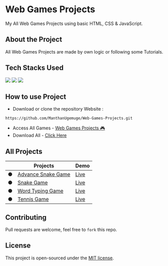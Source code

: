 # Web Games Projects
My All Web Games Projects using basic HTML, CSS & JavaScript.

## About the Project
All Web Games Projects are made by own logic or following some Tutorials.

## Tech Stacks Used

<a target="_blank" href="https://www.w3schools.com/html/default.asp"><img src="https://img.shields.io/badge/html5%20-%23E34F26.svg?&style=for-the-badge&logo=html5&logoColor=white"></img></a>
<a target="_blank" href="https://www.w3schools.com/css/default.asp"><img src="https://img.shields.io/badge/css3%20-%231572B6.svg?&style=for-the-badge&logo=css3&logoColor=white"></img></a>
<a target="_blank" href="https://www.w3schools.com/js/default.asp"><img src="https://img.shields.io/badge/javascript%20-%23323330.svg?&style=for-the-badge&logo=javascript&logoColor=%23F7DF1E"></img></a>

## How to use Project

- Download or clone the repository Website : 

```
https://github.com/ManthanUgemuge/Web-Games-Projects.git
```
- Access All Games - [Web Games Projects 🎮](https://github.com/ManthanUgemuge/Web-Games-Projects)
- Download All - [Click Here](https://github.com/ManthanUgemuge/Web-Games-Projects/archive/refs/heads/main.zip)

## All Projects

||Projects|Demo|
|---|--------|----|
|●|[Advance Snake Game](https://github.com/ManthanUgemuge/Web-Games-Projects/tree/main/Advance%20Snake%20Game)|[Live](https://manthanugemuge.github.io/Advance-Snake-Game/)|
|●|[Snake Game](https://github.com/ManthanUgemuge/Web-Games-Projects/tree/main/Basic%20Snake%20Game)|[Live](https://manthanugemuge.github.io/Basic-Snake-Game/)|
|●|[Word Typing Game](https://github.com/ManthanUgemuge/Web-Games-Projects/tree/main/Tennis%20Game)|[Live](https://manthanugemuge.github.io/Word%20Typing%20Game/)|
|●|[Tennis Game](https://github.com/ManthanUgemuge/Web-Games-Projects/tree/main/WordTypingGame)|[Live](https://manthanugemuge.github.io/Web-Games-Projects/Tennis%20Game/)|

## Contributing
Pull requests are welcome, feel free to ```fork``` this repo.

## License
This project is open-sourced under the [MIT license]().
